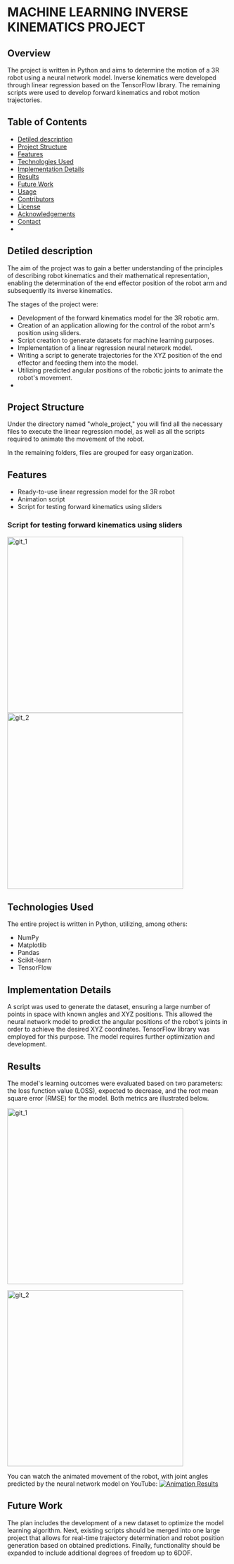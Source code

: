 # MACHINE LEARNING INVERSE KINEMATICS PROJECT

## Overview
The project is written in Python and aims to determine the motion of a 3R robot using a neural network model. Inverse kinematics were developed through linear regression based on the TensorFlow library. The remaining scripts were used to develop forward kinematics and robot motion trajectories.

## Table of Contents
- [Detiled description](#Detiled-description)
- [Project Structure](#project-structure)
- [Features](#features)
- [Technologies Used](#technologies-used)
- [Implementation Details](#implementation-details)
- [Results](#results)
- [Future Work](#future-work)
- [Usage](#usage)
- [Contributors](#contributors)
- [License](#license)
- [Acknowledgements](#acknowledgements)
- [Contact](#contact)
- 
## Detiled description
The aim of the project was to gain a better understanding of the principles of describing robot kinematics and their mathematical representation, enabling the determination of the end effector position of the robot arm and subsequently its inverse kinematics.

The stages of the project were:

- Development of the forward kinematics model for the 3R robotic arm.
- Creation of an application allowing for the control of the robot arm's position using sliders.
- Script creation to generate datasets for machine learning purposes.
- Implementation of a linear regression neural network model.
- Writing a script to generate trajectories for the XYZ position of the end effector and feeding them into the model.
- Utilizing predicted angular positions of the robotic joints to animate the robot's movement.
- 
## Project Structure
Under the directory named "whole_project," you will find all the necessary files to execute the linear regression model, as well as all the scripts required to animate the movement of the robot.

In the remaining folders, files are grouped for easy organization.

## Features
- Ready-to-use linear regression model for the 3R robot
- Animation script
- Script for testing forward kinematics using sliders

### Script for testing forward kinematics using sliders

<img src="https://github.com/majkel808/Machine_learing_inverse_kinematics_project/assets/163661382/195115ed-6ff4-4937-9419-265c6bbca88a" alt="git_1" width="400"/>

<img src="https://github.com/majkel808/Machine_learing_inverse_kinematics_project/assets/163661382/9254ef45-a381-4582-918f-5fc57fa88a0e" alt="git_2" width="400"/>


## Technologies Used
The entire project is written in Python, utilizing, among others:

- NumPy
- Matplotlib
- Pandas
- Scikit-learn
- TensorFlow

  
## Implementation Details
A script was used to generate the dataset, ensuring a large number of points in space with known angles and XYZ positions. This allowed the neural network model to predict the angular positions of the robot's joints in order to achieve the desired XYZ coordinates. TensorFlow library was employed for this purpose. The model requires further optimization and development.

## Results
The model's learning outcomes were evaluated based on two parameters: the loss function value (LOSS), expected to decrease, and the root mean square error (RMSE) for the model. Both metrics are illustrated below.

<img src="https://github.com/majkel808/Machine_learing_inverse_kinematics_project/assets/163661382/27698bb4-1457-4754-8b28-e89c6e2724b5" alt="git_1" width="400"><br/>

<img src="https://github.com/majkel808/Machine_learing_inverse_kinematics_project/assets/163661382/d1f7aedd-df32-4bbf-ad67-26f06c358195" alt="git_2" width="400"/>

You can watch the animated movement of the robot, with joint angles predicted by the neural network model on YouTube:
[![Animation Results](https://img.youtube.com/vi/qxhOquYd-xE/maxresdefault.jpg)](https://youtu.be/qxhOquYd-xE)

## Future Work
The plan includes the development of a new dataset to optimize the model learning algorithm. Next, existing scripts should be merged into one large project that allows for real-time trajectory determination and robot position generation based on obtained predictions. Finally, functionality should be expanded to include additional degrees of freedom up to 6DOF.



